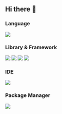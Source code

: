 ## Hi there 👋

### Language
<p>
  <img src="https://img.shields.io/badge/-TypeScript-555.svg?logo=typescript&style=flat-square">
</p>

### Library & Framework
<p>
  <img src="https://img.shields.io/badge/-React-555.svg?logo=react&style=flat-square">
  <img src="https://img.shields.io/badge/-Next.js-555.svg?logo=nextdotjs&style=flat-square">
  <img src="https://img.shields.io/badge/-Tailwind CSS-555.svg?logo=tailwindcss&style=flat-square">
  <img src="https://img.shields.io/badge/-NestJS-555.svg?logo=nestjs&style=flat-square">
</p>


### IDE
<p>
  <img src="https://img.shields.io/badge/-IntelliJ IDEA-555.svg?logo=intellijidea&style=flat-square">
</p>

### Package Manager
<p>
  <img src="https://img.shields.io/badge/-bun-555.svg?logo=bun&style=flat-square">
</p>

